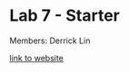 # Lab 7 - Starter

Members: Derrick Lin

[link to website](https://derryl0925.github.io/lab7-starter/)